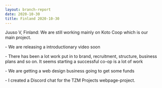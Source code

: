 ```yaml
---
layout: branch-report
date: 2020-10-30
title: Finland 2020-10-30
---
```

Juuso V, Finland: We are still working mainly on Koto Coop which is our main project.

\- We are releasing a introductionary video soon

\- There has been a lot work put in to brand, recruitment, structure, business plans and so on. It seems starting a successful co-op is a lot of work

\- We are getting a web design business going to get some funds

\- I created a Discord chat for the TZM Projects webpage-project.